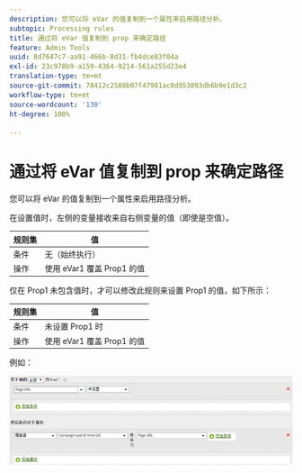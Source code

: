 ```yaml
---
description: 您可以将 eVar 的值复制到一个属性来启用路径分析。
subtopic: Processing rules
title: 通过将 eVar 值复制到 prop 来确定路径
feature: Admin Tools
uuid: 8d7647c7-aa91-466b-8d31-fb4dce83f04a
exl-id: 23c978b9-a159-4364-9214-561a255d23e4
translation-type: tm+mt
source-git-commit: 78412c2588b07f47981ac0d953893db6b9e1d3c2
workflow-type: tm+mt
source-wordcount: '130'
ht-degree: 100%

---
```


# 通过将 eVar 值复制到 prop 来确定路径

您可以将 eVar 的值复制到一个属性来启用路径分析。

在设置值时，左侧的变量接收来自右侧变量的值（即使是空值）。

| 规则集 | 值 |
|---|---|
| 条件 | 无（始终执行） |
| 操作 | 使用 eVar1 覆盖 Prop1 的值 |

仅在 Prop1 未包含值时，才可以修改此规则来设置 Prop1 的值，如下所示：

| 规则集 | 值 |
|---|---|
| 条件 | 未设置 Prop1 时 |
| 操作 | 使用 eVar1 覆盖 Prop1 的值 |

例如：

![](assets/overwrite-empty-prop.png)
